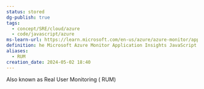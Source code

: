 ```yaml
---
status: stored
dg-publish: true
tags:
  - concept/SRE/cloud/azure
  - code/javascript/azure
ms-learn-url: https://learn.microsoft.com/en-us/azure/azure-monitor/app/javascript-sdk
definition: he Microsoft Azure Monitor Application Insights JavaScript SDK collects usage data, which allows you to monitor and analyze the performance of JavaScript web applications.
aliases:
  - RUM
creation_date: 2024-05-02 18:40
---
```

Also known as Real User Monitoring ( RUM)
